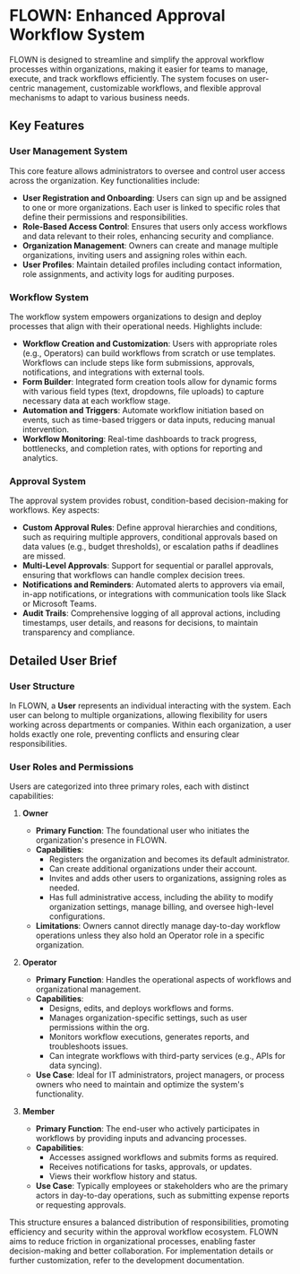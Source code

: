 # FLOWN: Enhanced Approval Workflow System

FLOWN is designed to streamline and simplify the approval workflow processes within organizations, making it easier for teams to manage, execute, and track workflows efficiently. The system focuses on user-centric management, customizable workflows, and flexible approval mechanisms to adapt to various business needs.

## Key Features

### User Management System

This core feature allows administrators to oversee and control user access across the organization. Key functionalities include:

- **User Registration and Onboarding**: Users can sign up and be assigned to one or more organizations. Each user is linked to specific roles that define their permissions and responsibilities.
- **Role-Based Access Control**: Ensures that users only access workflows and data relevant to their roles, enhancing security and compliance.
- **Organization Management**: Owners can create and manage multiple organizations, inviting users and assigning roles within each.
- **User Profiles**: Maintain detailed profiles including contact information, role assignments, and activity logs for auditing purposes.

### Workflow System

The workflow system empowers organizations to design and deploy processes that align with their operational needs. Highlights include:

- **Workflow Creation and Customization**: Users with appropriate roles (e.g., Operators) can build workflows from scratch or use templates. Workflows can include steps like form submissions, approvals, notifications, and integrations with external tools.
- **Form Builder**: Integrated form creation tools allow for dynamic forms with various field types (text, dropdowns, file uploads) to capture necessary data at each workflow stage.
- **Automation and Triggers**: Automate workflow initiation based on events, such as time-based triggers or data inputs, reducing manual intervention.
- **Workflow Monitoring**: Real-time dashboards to track progress, bottlenecks, and completion rates, with options for reporting and analytics.

### Approval System

The approval system provides robust, condition-based decision-making for workflows. Key aspects:

- **Custom Approval Rules**: Define approval hierarchies and conditions, such as requiring multiple approvers, conditional approvals based on data values (e.g., budget thresholds), or escalation paths if deadlines are missed.
- **Multi-Level Approvals**: Support for sequential or parallel approvals, ensuring that workflows can handle complex decision trees.
- **Notifications and Reminders**: Automated alerts to approvers via email, in-app notifications, or integrations with communication tools like Slack or Microsoft Teams.
- **Audit Trails**: Comprehensive logging of all approval actions, including timestamps, user details, and reasons for decisions, to maintain transparency and compliance.

## Detailed User Brief

### User Structure

In FLOWN, a **User** represents an individual interacting with the system. Each user can belong to multiple organizations, allowing flexibility for users working across departments or companies. Within each organization, a user holds exactly one role, preventing conflicts and ensuring clear responsibilities.

### User Roles and Permissions

Users are categorized into three primary roles, each with distinct capabilities:

1. **Owner**

   - **Primary Function**: The foundational user who initiates the organization's presence in FLOWN.
   - **Capabilities**:
     - Registers the organization and becomes its default administrator.
     - Can create additional organizations under their account.
     - Invites and adds other users to organizations, assigning roles as needed.
     - Has full administrative access, including the ability to modify organization settings, manage billing, and oversee high-level configurations.
   - **Limitations**: Owners cannot directly manage day-to-day workflow operations unless they also hold an Operator role in a specific organization.

2. **Operator**

   - **Primary Function**: Handles the operational aspects of workflows and organizational management.
   - **Capabilities**:
     - Designs, edits, and deploys workflows and forms.
     - Manages organization-specific settings, such as user permissions within the org.
     - Monitors workflow executions, generates reports, and troubleshoots issues.
     - Can integrate workflows with third-party services (e.g., APIs for data syncing).
   - **Use Case**: Ideal for IT administrators, project managers, or process owners who need to maintain and optimize the system's functionality.

3. **Member**
   - **Primary Function**: The end-user who actively participates in workflows by providing inputs and advancing processes.
   - **Capabilities**:
     - Accesses assigned workflows and submits forms as required.
     - Receives notifications for tasks, approvals, or updates.
     - Views their workflow history and status.
   - **Use Case**: Typically employees or stakeholders who are the primary actors in day-to-day operations, such as submitting expense reports or requesting approvals.

This structure ensures a balanced distribution of responsibilities, promoting efficiency and security within the approval workflow ecosystem. FLOWN aims to reduce friction in organizational processes, enabling faster decision-making and better collaboration. For implementation details or further customization, refer to the development documentation.
